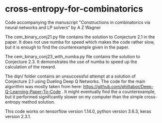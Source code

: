 # cross-entropy-for-combinatorics
Code accompanying the manuscript "Constructions in combinatorics via neural networks and LP solvers" by A Z Wagner

The cem_binary_conj21.py file contains the solution to Conjecture 2.1 in the paper. It does not use numba for speed which makes the code rather slow, but it is enough to find the counterexample given in the paper.

The cem_binary_conj23_with_numba.py file contains the solution to Conjecture 2.3. It demonstrates the use of numba to speed up the calculation of the reward.

The dqn/ folder contains an unsuccessful attempt at a solution of Conjecture 2.1 using Dueling Deep Q Networks. The code for the main algorithm was mostly taken from here: https://github.com/philtabor/Deep-Q-Learning-Paper-To-Code . It might eventually find the a counterexample, but it performed significantly slower on my computer than the simple cross-entropy method solution.

This code works on tensorflow version 1.14.0, python version 3.6.3, keras version 2.3.1.
